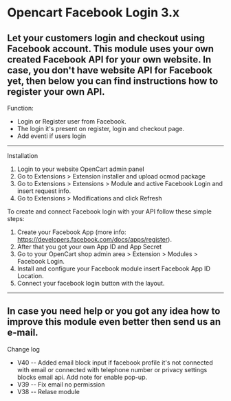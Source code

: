 # Opencart Facebook Login 3.x
 
Let your customers login and checkout using Facebook account. This module uses your own created Facebook API for your own website. In case, you don't have website API for Facebook yet, then below you can find instructions how to register your own API.
---------------------------------
Function:
- Login or Register user from Facebook.
- The login it's present on register, login and checkout page.
- Add eventi if users login
---------------------------------
Installation
1. Login to your website OpenCart admin panel
2. Go to Extensions > Extension installer and upload ocmod package
3. Go to Extensions > Extensions > Module and active Facebook Login and insert request info.
4. Go to Extensions > Modifications and click Refresh

To create and connect Facebook login with your API follow these simple steps:
1. Create your Facebook App (more info: https://developers.facebook.com/docs/apps/register).
2. After that you got your own App ID and App Secret
3. Go to your OpenCart shop admin area > Extension > Modules > Facebook Login.
4. Install and configure your Facebook module insert Facebook App ID Location.
5. Connect your facebook login button with the layout.

----------------------------------------------
In case you need help or you got any idea how to improve this module even better then send us an e-mail.
----------------------------------------------
Change log
- V40 -- Added email block input if facebook profile it's not connected with email or connected with telephone number or privacy settings blocks email api. Add note for enable pop-up.
- V39 -- Fix email no permission
- V38 -- Relase module